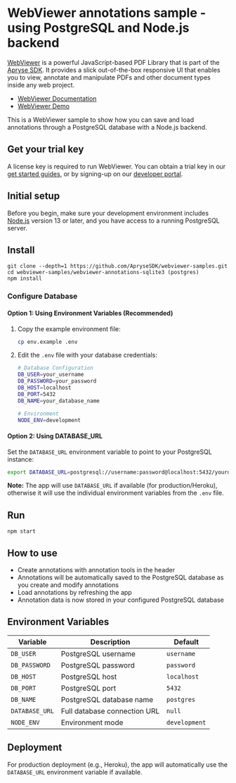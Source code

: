 # WebViewer annotations sample - using PostgreSQL and Node.js backend

[WebViewer](https://docs.apryse.com/web/guides/get-started) is a powerful JavaScript-based PDF Library that is part of the [Apryse SDK](https://apryse.com/). It provides a slick out-of-the-box responsive UI that enables you to view, annotate and manipulate PDFs and other document types inside any web project.

- [WebViewer Documentation](https://docs.apryse.com/web/guides/get-started)
- [WebViewer Demo](https://showcase.apryse.com/)

This is a WebViewer sample to show how you can save and load annotations through a PostgreSQL database with a Node.js backend.

## Get your trial key

A license key is required to run WebViewer. You can obtain a trial key in our [get started guides](https://docs.apryse.com/web/guides/get-started), or by signing-up on our [developer portal](https://dev.apryse.com/).

## Initial setup

Before you begin, make sure your development environment includes [Node.js](https://nodejs.org/en/) version 13 or later, and you have access to a running PostgreSQL server.

## Install

```
git clone --depth=1 https://github.com/ApryseSDK/webviewer-samples.git
cd webviewer-samples/webviewer-annotations-sqlite3 (postgres)
npm install
```

### Configure Database

#### Option 1: Using Environment Variables (Recommended)

1. Copy the example environment file:
   ```bash
   cp env.example .env
   ```

2. Edit the `.env` file with your database credentials:
   ```bash
   # Database Configuration
   DB_USER=your_username
   DB_PASSWORD=your_password
   DB_HOST=localhost
   DB_PORT=5432
   DB_NAME=your_database_name
   
   # Environment
   NODE_ENV=development
   ```

#### Option 2: Using DATABASE_URL

Set the `DATABASE_URL` environment variable to point to your PostgreSQL instance:

```bash
export DATABASE_URL=postgresql://username:password@localhost:5432/yourdatabase
```

**Note:** The app will use `DATABASE_URL` if available (for production/Heroku), otherwise it will use the individual environment variables from the `.env` file.

## Run

```
npm start
```

## How to use

- Create annotations with annotation tools in the header
- Annotations will be automatically saved to the PostgreSQL database as you create and modify annotations
- Load annotations by refreshing the app
- Annotation data is now stored in your configured PostgreSQL database

## Environment Variables

| Variable | Description | Default |
|----------|-------------|---------|
| `DB_USER` | PostgreSQL username | `username` |
| `DB_PASSWORD` | PostgreSQL password | `password` |
| `DB_HOST` | PostgreSQL host | `localhost` |
| `DB_PORT` | PostgreSQL port | `5432` |
| `DB_NAME` | PostgreSQL database name | `postgres` |
| `DATABASE_URL` | Full database connection URL | `null` |
| `NODE_ENV` | Environment mode | `development` |

## Deployment

For production deployment (e.g., Heroku), the app will automatically use the `DATABASE_URL` environment variable if available.

